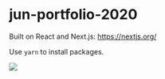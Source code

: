 # jun-portfolio-2020

Built on React and Next.js: https://nextjs.org/

Use `yarn` to install packages.

![](portfolio-demo.gif)
